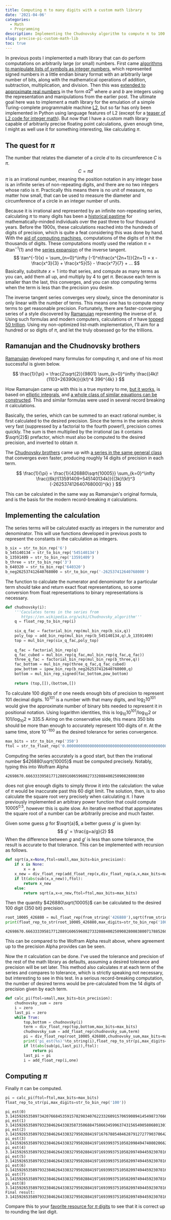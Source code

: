 ```yaml
---
title: Computing π to many digits with a custom math library
date: '2021-04-06'
categories:
  - Math
  - Programming
description: Implementing the Chudnovsky algorithm to compute π to 100 digits of precision with a custom math library that represents numbers as lists of symbols.
slug: precise-pi-custom-math-lib
toc: true
---
```


In previous posts I implemented a math library that can do perform computations on arbitrarily large (or small) numbers.
First came [algorithms to manipulate lists of symbols as integer numbers](/post/2021/03/31/math-as-an-algorithm/), which represented signed numbers in a little endian binary format with an arbitrarily large number of bits, along with the mathematical operations of addition, subtraction, multiplication, and division.
Then this was [extended to approximate real numbers](/post/2021/04/05/real-math-as-an-algorithm/) in the form $a2^b$ where $a$ and $b$ are integers using the representation and manipulations from the earlier post.
The ultimate goal here was to implement a math library for the emulation of a simple Turing-complete programmable machine [L2](/post/2021/01/21/l2-lisp-machine-python/), but so far has only been implemented in Python using language features of L2 (except for a [teaser of L2 code for integer math](/post/2021/03/31/math-as-an-algorithm/#next-steps)).
But now that I have a custom math library capable of arbitrarily precise floating point calculations, given enough time, I might as well use it for something interesting, like calculating $\pi$.

## The quest for $\pi$

The number that relates the diameter of a circle $d$ to its circumference $C$ is $\pi$.
$$ C = \pi d $$
$\pi$ is an irrational number, meaning the position notation in any integer base is an infinite series of non-repeating digits, and there are no two integers whose ratio is $\pi$.
Practically this means there is no unit of measure, no matter how small, that can be used to measure the diameter and circumference of a circle in an integer number of units.

Because it is irrational and represented by an infinite non-repeating series, calculating $\pi$ to many digits has been a [historical pastime](https://en.wikipedia.org/wiki/Pi#History) for mathematically-minded individuals over the past three to four thousand years.
Before the 1900s, these calculations reached into the hundreds of digits of precision, which is quite a feat considering this was done by hand.
With the [aid of computing machines](https://en.wikipedia.org/wiki/Pi#Modern_quest_for_more_digits), computations of the digits of $\pi$ hit the thousands of digits.
These computations mostly used the relation $\pi = 4\tan^{-1}(1)$ and the [series expansion](https://en.wikipedia.org/wiki/Series_expansion) of the inverse tangent.
$$ \tan^{-1}(x) = \sum_{n=0}^\infty (-1)^n\frac{x^{2n+1}}{2n+1} = x - \frac{x^3}{3} + \frac{x^5}{5} - \frac{x^7}{7} + ... $$
Basically, substitute $x = 1$ into that series, and compute as many terms as you can, add them all up, and multiply by $4$ to get $\pi$. 
Because each term is smaller than the last, this converges, and you can stop computing terms when the term is less than the precision you desire.

The inverse tangent series converges very slowly, since the denominator is only linear with the number of terms.
This means one has to compute _many_ terms to get reasonable precision.
Fortunately, there are faster-converging series of a style discovered by [Ramanujan](https://en.wikipedia.org/wiki/Srinivasa_Ramanujan#Mathematical_achievements) representing the inverse of $\pi$.
Using such formulas and modern computers, calculations of $\pi$ have [topped 50 trillion](https://blog.timothymullican.com/calculating-pi-my-attempt-breaking-pi-record). 
Using my non-optimized list-math implementation, I'll aim for a hundred or so digits of $\pi$, and let the truly obsessed go for the trillions.

## Ramanujan and the Chudnovsky brothers

[Ramanujan](https://en.wikipedia.org/wiki/Srinivasa_Ramanujan) developed many formulas for computing $\pi$, and one of his most successful is given below.

$$ \frac{1}{\pi} = \frac{2\sqrt{2}}{9801} \sum_{k=0}^\infty \frac{(4k)!(1103+26390k)}{(k!)^4 396^{4k} } $$

How Ramanujan came up with this is a true mystery to me, [but it works](https://www.maa.org/sites/default/files/pdf/pubs/amm_supplements/Monthly_Reference_5.pdf), is based on [elliptic integrals](https://en.wikipedia.org/wiki/Elliptic_integral), and [a whole class of similar equations can be constructed](https://doi.org/10.1016/j.jnt.2013.04.010).
This and similar formulas were used in several record breaking $\pi$ calculations.

Basically, the series, which can be summed to an exact rational number, is first calculated to the desired precision.
Since the terms in the series shrink very fast (suppressed by a factorial to the fourth power!), precision comes quickly.
The sum is then multiplied by the irrational (as it contains $\sqrt{2}$) prefactor, which must also be computed to the desired precision, and inverted to obtain $\pi$.

The [Chudnovsky brothers](https://en.wikipedia.org/wiki/Chudnovsky_brothers) came up with [a series in the same general class](https://en.wikipedia.org/wiki/Chudnovsky_algorithm) that converges even faster, producing roughly 14 digits of precision in each term.

$$ \frac{1}{\pi} = \frac{1}{426880\sqrt{10005}} \sum_{k=0}^\infty \frac{(6k)!(13591409+545140134k)}{(3k)!(k!)^3 (-262537412640768000)^{k} } $$

This can be calculated in the same way as Ramanujan's original formula, and is the basis for the modern record-breaking $\pi$ calculations.

## Implementing the calculation

The series terms will be calculated exactly as integers in the numerator and denominator. 
This will use functions developed in previous posts to represent the constants in the calculation as integers.
```python
b_six = str_to_bin_rep('6')
b_545140134 = str_to_bin_rep('545140134')
b_13591409 = str_to_bin_rep('13591409')
b_three = str_to_bin_rep('3')
b_640320 = str_to_bin_rep('640320')
b_neg262537412640768000 = str_to_bin_rep('-262537412640768000')
```
The function to calculate the numerator and denominator for a particular term should take and return exact float representations, so some conversion from float representations to binary representations is necessary.
```python
def chudnovsky(i):
    '''Caculates terms in the series from 
       https://en.wikipedia.org/wiki/Chudnovsky_algorithm'''
    q = float_rep_to_bin_rep(i)
    
    six_q_fac = factorial_bin_rep(mul_bin_rep(b_six,q))
    poly_top = add_bin_rep(mul_bin_rep(b_545140134,q),b_13591409)
    top = mul_bin_rep(six_q_fac,poly_top)
    
    q_fac = factorial_bin_rep(q)
    q_fac_cubed = mul_bin_rep(q_fac,mul_bin_rep(q_fac,q_fac))
    three_q_fac = factorial_bin_rep(mul_bin_rep(b_three,q))
    fac_bottom = mul_bin_rep(three_q_fac,q_fac_cubed)
    pow_bottom = ipow_bin_rep(b_neg262537412640768000,q)
    bottom = mul_bin_rep_signed(fac_bottom,pow_bottom)
    
    return (top,[]),(bottom,[])
```
To calculate 100 digits of $\pi$ one needs enough bits of precision to represent 101 decimal digits.
$10^{101}$ is a number with that many digits, and $\log_{2} 10^{101}$ would give the approximate number of binary bits needed to represent it in positional notation.
Using logarithm identities, this is $\log_{10} 10^{101} / \log_{10} 2$ or $101 / \log_{10} 2 \approx 335.5$
Airing on the conservative side, this means $350$ bits should be more than enough to accurately represent 100 digits of $\pi$.
At the same time, store $10^{-100}$ as the desired tolerance for series convergence. 
```python
max_bits = str_to_bin_rep('350')
ftol = str_to_float_rep('0.0000000000000000000000000000000000000000000000000000000000000000000000000000000000000000000000000001',max_bits=max_bits)
```
Computing the series accurately is a good start, but then the irrational number $426880\sqrt{10005}$ must be computed precisely. 
Notably, typing this into Wolfram Alpha
```plaintext
42698670.6663333958177128891606596082733208840025090828008380
```
does not give enough digits to simply throw it into the calculation: the value of $\pi$ would be inaccurate past this 60 digit limit.
The solution, then, is to also calculate the square root very precisely when calculating $\pi$.
I have previously implemented an arbitrary power function that could compute $10005^{0.5}$, however this is quite slow.
An iterative method that approximates the square root of a number can be arbitrarily precise and much faster.

Given some guess $g$ for $\sqrt{a}$, a better guess $g'$ is given by:
$$ g' = \frac{g+a/g}{2} $$
When the difference between $g$ and $g'$ is less than some tolerance, the result is accurate to that tolerance. 
This can be implemented with recursion as follows.
```python
def sqrt(a,x=None,ftol=small,max_bits=bin_precision):
    if x is None:
        x = a
    x_new = div_float_rep(add_float_rep(x,div_float_rep(a,x,max_bits=max_bits)),two,max_bits=max_bits)
    if lt(abs(sub(x,x_new)),ftol):
        return x_new
    else:
        return sqrt(a,x=x_new,ftol=ftol,max_bits=max_bits)
```
Then the quantity $426880\sqrt{10005}$ can be calculated to the desired 100 digit (350 bit) precision.
```python
root_10005_426880 = mul_float_rep(from_string('426880'),sqrt(from_string('10005'),ftol=very_small,max_bits=max_bits))
print(float_rep_to_str(root_10005_426880,max_digits=str_to_bin_rep('100')))
```
```plaintext
42698670.6663333958177128891606596082733208840025090828008380071788526051574575942163017999114556686
```
This can be compared to the Wolfram Alpha result above, where agreement up to the precision Alpha provides can be seen.

Now the $\pi$ calculation can be done.
I've used the tolerance and precision of the rest of the math library as defaults, assuming a desired tolerance and precision will be set later.
This method also calculates $\pi$ at each term of the series and compares to tolerance, which is strictly speaking not necessary, but interesting to see in this test.
In a serious record-breaking computation, the number of desired terms would be pre-calculated from the 14 digits of precision given by each term.
```python
def calc_pi(ftol=small,max_bits=bin_precision):
    chudnovsky_sum = zero
    i = zero
    last_pi = zero
    while True:
        top,bottom = chudnovsky(i)
        term = div_float_rep(top,bottom,max_bits=max_bits)
        chudnovsky_sum = add_float_rep(chudnovsky_sum,term)
        pi = div_float_rep(root_10005_426880,chudnovsky_sum,max_bits=max_bits)
        print('pi_est(%s)'%to_string(i),float_rep_to_str(pi,max_digits=str_to_bin_rep('100')))
        if lt(abs(sub(pi,last_pi)),ftol):
            return pi
        last_pi = pi
        i = add_float_rep(i,one)
```

## Computing $\pi$

Finally $\pi$ can be computed.
```python
pi = calc_pi(ftol=ftol,max_bits=max_bits)
float_rep_to_str(pi,max_digits=str_to_bin_rep('100'))
```
```plaintext
pi_est(0) 3.141592653589734207668453591578298340762233260915706590894145498737666209401659108066117347469689758
pi_est(1) 3.141592653589793238462643383587350688475866345996374315654905806801301450565203591105830910219290929
pi_est(2) 3.141592653589793238462643383279502884197167678854846287912727790370642977335176958726922911495373797
pi_est(3) 3.141592653589793238462643383279502884197169399375105820984947408020662452789717346364103622321101908
pi_est(4) 3.141592653589793238462643383279502884197169399375105820974944592307816346694690247717268165239156011
pi_est(5) 3.141592653589793238462643383279502884197169399375105820974944592307816406286208998628395732194831867
pi_est(6) 3.141592653589793238462643383279502884197169399375105820974944592307816406286208998628034825342117066
pi_est(7) 3.141592653589793238462643383279502884197169399375105820974944592307816406286208998628034825342117068
pi_est(8) 3.141592653589793238462643383279502884197169399375105820974944592307816406286208998628034825342117068
Final result:
3.141592653589793238462643383279502884197169399375105820974944592307816406286208998628034825342117068
```
Compare this to your [favorite resource for $\pi$ digits](http://www.math.com/tables/constants/pi.htm) to see that it is correct up to rounding the last digit.
